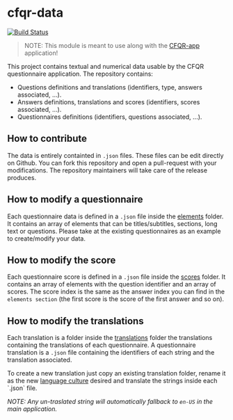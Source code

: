 # cfqr-data

[![Build Status](https://travis-ci.org/cphcrd/cfqr-data.svg?branch=master)](https://travis-ci.org/cphcrd/cfqr-data)

> NOTE: This module is meant to use along with the [CFQR-app](https://github.com/cphcrd/cfqr-app) application!

This project contains textual and numerical data usable by the CFQR questionnaire application. The repository contains:

- Questions definitions and translations (identifiers, type, answers associated, ...).
- Answers definitions, translations and scores (identifiers, scores associated, ...).
- Questionnaires definitions (identifiers, questions associated, ...).

## How to contribute

The data is entirely containted in `.json` files. These files can be edit directly on Github. You can fork this repository and open a pull-request with your modifications. The repository maintainers will take care of the release produces.

## How to modify a questionnaire

Each questionnaire data is defined in a `.json` file inside the [elements](https://github.com/cphcrd/cfqr-data/tree/master/elements) folder. It contains an array of elements that can be titles/subtitles, sections, long text or questions. Please take at the existing questionnaires as an example to create/modify your data.

## How to modify the score

Each questionnaire score is defined in a `.json` file inside the [scores](https://github.com/cphcrd/cfqr-data/tree/master/scores) folder. It contains an array of elements with the question identifier and an array of scores. The score index is the same as the answer index you can find in the `elements section` (the first score is the score of the first answer and so on).

## How to modify the translations

Each translation is a folder inside the [translations](https://github.com/cphcrd/cfqr-data/tree/master/translations) folder the translations containing the translations of each questionnaire. A questionnaire translation is a `.json` file containing the identifiers of each string and the translation associated.

To create a new translation just copy an existing translation folder, rename it as the new [language culture](https://msdn.microsoft.com/en-us/library/ee825488(v=cs.20).aspx) desired and translate the strings inside each `.json` file.

*NOTE: Any un-traslated string will automatically fallback to `en-US` in the main application.*
